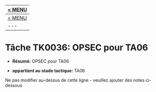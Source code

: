 |[< MENU](../../README.md)|
|---|
|[< MENU](../README.md)|
|---|
# Tâche TK0036: OPSEC pour TA06

* **Résumé:** OPSEC pour TA06

* **appartient au stade tactique:** TA06

Ne pas modifier au-dessus de cette ligne - veuillez ajouter des notes ci-dessous